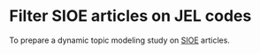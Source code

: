 # Filter SIOE articles on JEL codes

To prepare a dynamic topic modeling study on [SIOE](https://www.sioe.org/)  articles.